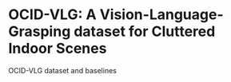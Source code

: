 # OCID-VLG: A Vision-Language-Grasping dataset for Cluttered Indoor Scenes
OCID-VLG dataset and baselines
